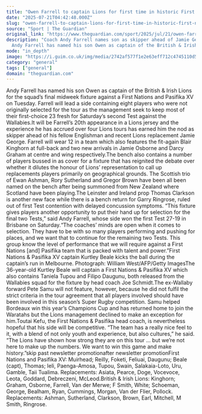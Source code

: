 ```yaml
---
title: "Owen Farrell to captain Lions for first time in historic First Nations & Pasifika clash"
date: "2025-07-21T04:42:48.000Z"
slug: "owen-farrell-to-captain-lions-for-first-time-in-historic-first-nations-and-pasifika-clash"
source: "Sport | The Guardian"
original_link: "https://www.theguardian.com/sport/2025/jul/21/owen-farrell-captain-british-irish-lions-first-nations-pasifika"
description: "Coach Andy Farrell names son as skipper ahead of Jamie George  Blair Kinghorn returns from injury as tourists swing the changes     Andy Farrell has named his son Owen as captain of the British & Irish Lions for the squad’s final midweek fixture against a First Nations and Pasifika XV on Tuesday. Farrell will lead a side containing eight players who were not originally selected for the tour as the management seek to keep most of their first-choice 23 fresh for Saturday’s second Test against the Wallabies. It will be Farrell’s 20th appearance in a Lions jersey and the experience he has accrued over four Lions tours has earned him the nod as skipper ahead of his fellow Englishman and recent Lions replacement Jamie George. Farrell will wear 12 in a team which also features the fit-again Blair Kinghorn at full-back and two new arrivals in Jamie Osborne and Darcy Graham at centre and wing respectively.  Continue reading..."
mode: "in_depth"
image: "https://i.guim.co.uk/img/media/2742af577f1e2e63eff712c4745110d52021babf/265_0_3614_2891/master/3614.jpg?width=1200&height=630&quality=85&auto=format&fit=crop&precrop=40:21,offset-x50,offset-y0&overlay-align=bottom%2Cleft&overlay-width=100p&overlay-base64=L2ltZy9zdGF0aWMvb3ZlcmxheXMvdGctZGVmYXVsdC5wbmc&enable=upscale&s=4417e7194645a1e5b2c756fbbbfd31df"
category: "general"
tags: ["general"]
domain: "theguardian.com"
---
```

<p>Andy Farrell has named his son Owen as captain of the British & Irish Lions for the squad’s final midweek fixture against a First Nations and Pasifika XV on Tuesday. Farrell will lead a side containing eight players who were not originally selected for the tour as the management seek to keep most of their first-choice 23 fresh for Saturday’s second Test against the Wallabies.It will be Farrell’s 20th appearance in a Lions jersey and the experience he has accrued over four Lions tours has earned him the nod as skipper ahead of his fellow Englishman and recent Lions replacement Jamie George. Farrell will wear 12 in a team which also features the fit-again Blair Kinghorn at full-back and two new arrivals in Jamie Osborne and Darcy Graham at centre and wing respectively.The bench also contains a number of players bussed in as cover for a fixture that has reignited the debate over whether it dilutes the honour of Lions’ representation to call up replacements players primarily on geographical grounds. The Scottish trio of Ewan Ashman, Rory Sutherland and Gregor Brown have been all been named on the bench after being summoned from New Zealand where Scotland have been playing.The Leinster and Ireland prop Thomas Clarkson is another new face while there is a bench return for Garry Ringrose, ruled out of first Test contention with delayed concussion symptoms. “This fixture gives players another opportunity to put their hand up for selection for the final two Tests,” said Andy Farrell, whose side won the first Test 27-19 in Brisbane on Saturday.“The coaches’ minds are open when it comes to selection. They have to be with so many players performing and pushing for places, and we want that to continue for the remaining two Tests. This group know the level of performance that we will require against a First Nations [and] Pasifika team that is packed with talent and power.”First Nations & Pasifika XV captain Kurtley Beale kicks the ball during the captain’s run in Melbourne. Photograph: William West/AFP/Getty ImagesThe 36-year-old Kurtley Beale will captain a First Nations & Pasifika XV which also contains Taniela Tupou and Filipo Daugunu, both released from the Wallabies squad for the fixture by head coach Joe Schmidt.The ex-Wallaby forward Pete Samu will not feature, however, because he did not fulfil the strict criteria in the tour agreement that all players involved should have been involved in this season’s Super Rugby competition. Samu helped Bordeaux win this year’s Champions Cup and has returned home to join the Waratahs but the Lions management declined to make an exception for him.Toutai Kefu, the First Nations & Pasifika head coach, is nevertheless hopeful that his side will be competitive. “The team has a really nice feel to it, with a blend of not only youth and experience, but also cultures,” he said. “The Lions have shown how strong they are on this tour ... but we’re not here to make up the numbers. We want to win this game and make history.”skip past newsletter promotionafter newsletter promotionFirst Nations and Pasifika XV: Muirhead; Reilly, Foketi, Feliuai, Daugunu; Beale (capt), Thomas; Ieli, Paenga-Amosa, Tupou, Swain, Salakaia-Loto, Uru, Gamble, Taii Tualima. Replacements: Asiata, Pearce, Doge, Vocevoce, Leota, Goddard, Debreczeni, McLeod.British & Irish Lions: Kinghorn; Graham, Osborne, Farrell, Van der Merwe; F Smith, White; Schoeman, George, Bealham, Ryan, Cummings, Morgan, Van der Flier, Pollock. Replacements: Ashman, Sutherland, Clarkson, Brown, Earl, Mitchell, M Smith, Ringrose.</p>